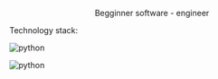 <p style="text-align: center;">Begginner software - engineer</p>

Technology stack:

![python](https://img.shields.io/badge/Python-<>?style=social&logo=Python) 

![python](https://img.shields.io/badge/Hardware-<>?style=social&logo=arduino)

